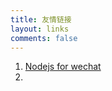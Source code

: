```yaml
---
title: 友情链接
layout: links
comments: false
---
```


1. [Nodejs for wechat](http://www.node-weixin.com/)
2. 
